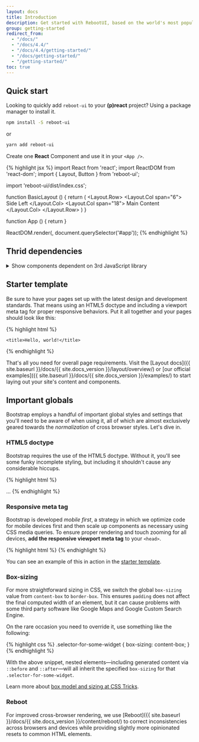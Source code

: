 ```yaml
---
layout: docs
title: Introduction
description: Get started with RebootUI, based on the world's most popular framework Bootstrap, for building responsive, mobile-first sites.
group: getting-started
redirect_from:
  - "/docs/"
  - "/docs/4.4/"
  - "/docs/4.4/getting-started/"
  - "/docs/getting-started/"
  - "/getting-started/"
toc: true
---
```


## Quick start

Looking to quickly add `reboot-ui` to your **(p)react** project? Using a package manager to install it.

```bash
npm install -S reboot-ui
```

or

```bash
yarn add reboot-ui
```

Create one **React** Component and use it in your `<App />`.

{% highlight jsx %}
import React from 'react';
import ReactDOM from 'react-dom';
import { Layout, Button } from 'reboot-ui';

import 'reboot-ui/dist/index.css';

function BasicLayout () {
  return (
    <Layout.Row>
      <Layout.Col span="6">
        Side Left
      </Layout.Col>
      <Layout.Col span="18">
        Main Content
      </Layout.Col>
    </Layout.Row>
  )
}

function App () {
  return <BasicLayout />
}

ReactDOM.render(<App />, document.querySelector('#app'));
{% endhighlight %}

## Thrid dependencies

<details>
<summary class="text-primary mb-3">Show components dependent on 3rd JavaScript library</summary>
{% capture markdown %}
| Component | Dependencies |
|:--|--|
| Dropdown | [Popper.js] / [@popperjs/core] |
| Tooltip | [Popper.js] / [@popperjs/core] |
| Collapse | [react-transition-group] |
| Modal | [react-transition-group] |

[Popper.js]:https://popper.js.org/
[@popperjs/core]:https://www.npmjs.com/package/@popperjs/core
[react-transition-group]:https://www.npmjs.com/package/react-transition-group
{% endcapture %}
{{ markdown | markdownify | cheerio_addCls: 'table', 'table' }}
</details>

## Starter template

Be sure to have your pages set up with the latest design and development standards. That means using an HTML5 doctype and including a viewport meta tag for proper responsive behaviors. Put it all together and your pages should look like this:

{% highlight html %}
<!doctype html>
<html lang="en">
  <head>
    <!-- Required meta tags -->
    <meta charset="utf-8">
    <meta name="viewport" content="width=device-width, initial-scale=1, shrink-to-fit=no">

    <title>Hello, world!</title>
  </head>
  <body>
    <div id="app"></div>
    <script src="./app.js"></script>
  </body>
</html>
{% endhighlight %}

That's all you need for overall page requirements. Visit the [Layout docs]({{ site.baseurl }}/docs/{{ site.docs_version }}/layout/overview/) or [our official examples]({{ site.baseurl }}/docs/{{ site.docs_version }}/examples/) to start laying out your site's content and components.

## Important globals

Bootstrap employs a handful of important global styles and settings that you'll need to be aware of when using it, all of which are almost exclusively geared towards the *normalization* of cross browser styles. Let's dive in.

### HTML5 doctype

Bootstrap requires the use of the HTML5 doctype. Without it, you'll see some funky incomplete styling, but including it shouldn't cause any considerable hiccups.

{% highlight html %}
<!doctype html>
<html lang="en">
  ...
</html>
{% endhighlight %}

### Responsive meta tag

Bootstrap is developed *mobile first*, a strategy in which we optimize code for mobile devices first and then scale up components as necessary using CSS media queries. To ensure proper rendering and touch zooming for all devices, **add the responsive viewport meta tag** to your `<head>`.

{% highlight html %}
<meta name="viewport" content="width=device-width, initial-scale=1, shrink-to-fit=no">
{% endhighlight %}

You can see an example of this in action in the [starter template](#starter-template).

### Box-sizing

For more straightforward sizing in CSS, we switch the global `box-sizing` value from `content-box` to `border-box`. This ensures `padding` does not affect the final computed width of an element, but it can cause problems with some third party software like Google Maps and Google Custom Search Engine.

On the rare occasion you need to override it, use something like the following:

{% highlight css %}
.selector-for-some-widget {
  box-sizing: content-box;
}
{% endhighlight %}

With the above snippet, nested elements—including generated content via `::before` and `::after`—will all inherit the specified `box-sizing` for that `.selector-for-some-widget`.

Learn more about [box model and sizing at CSS Tricks](https://css-tricks.com/box-sizing/).

### Reboot

For improved cross-browser rendering, we use [Reboot]({{ site.baseurl }}/docs/{{ site.docs_version }}/content/reboot/) to correct inconsistencies across browsers and devices while providing slightly more opinionated resets to common HTML elements.